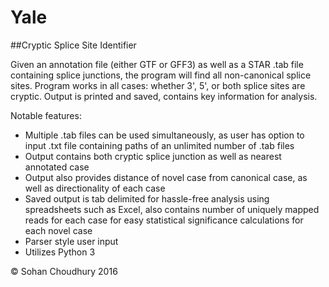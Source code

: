# Yale
##Cryptic Splice Site Identifier

Given an annotation file (either GTF or GFF3) as well as a STAR .tab file containing splice junctions, the program will find all non-canonical splice sites. Program works in all cases: whether 3', 5', or both splice sites are cryptic. Output is printed and saved, contains key information for analysis.

Notable features:
- Multiple .tab files can be used simultaneously, as user has option to input .txt file containing paths of an unlimited number of .tab files
- Output contains both cryptic splice junction as well as nearest annotated case
- Output also provides distance of novel case from canonical case, as well as directionality of each case
- Saved output is tab delimited for hassle-free analysis using spreadsheets such as Excel, also contains number of uniquely mapped reads for each case for easy statistical significance calculations for each novel case
- Parser style user input
- Utilizes Python 3

© Sohan Choudhury 2016
